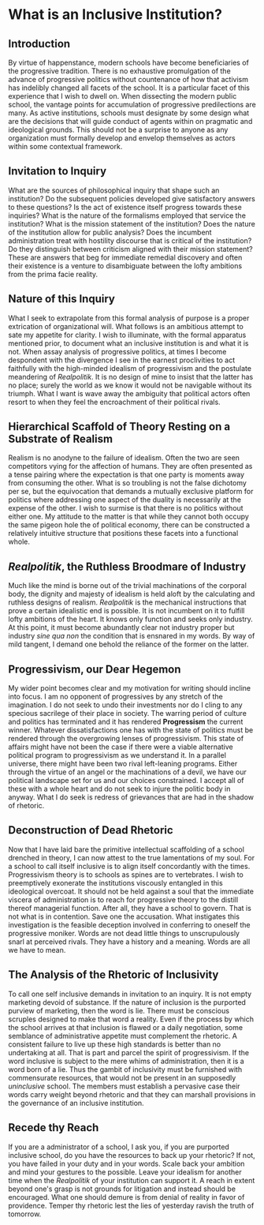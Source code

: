 # What is an Inclusive Institution?

## Introduction

By virtue of happenstance, modern schools have become beneficiaries of the
progressive tradition. There is no exhaustive promulgation of the advance of
progressive politics without countenance of how that activism has indelibly
changed all facets of the school. It is a particular facet of this experience
that I wish to dwell on. When dissecting the modern public school, the vantage
points for accumulation of progressive predilections are many. As active
institutions, schools must designate by some design what are the decisions that
will guide conduct of agents within on pragmatic and ideological grounds. This
should not be a surprise to anyone as any organization must formally develop and
envelop themselves as actors within some contextual framework.

## Invitation to Inquiry

What are the sources of philosophical inquiry that shape such an institution? Do
the subsequent policies developed give satisfactory answers to these questions?
Is the act of existence itself progress towards these inquiries? What is the
nature of the formalisms employed that service the institution? What is the
mission statement of the institution? Does the nature of the institution allow
for public analysis? Does the incumbent administration treat with hostility
discourse that is critical of the institution? Do they distinguish between
criticism aligned with their mission statement? These are answers that beg for
immediate remedial discovery and often their existence is a venture to
disambiguate between the lofty ambitions from the prima facie reality.

## Nature of this Inquiry

What I seek to extrapolate from this formal analysis of purpose is a proper
extrication of organizational will. What follows is an ambitious attempt to sate
my appetite for clarity. I wish to illuminate, with the formal apparatus
mentioned prior, to document what an inclusive institution is and what it is
not. When assay analysis of progressive politics, at times I become despondent
with the divergence I see in the earnest proclivities to act faithfully with the
high-minded idealism of progressivism and the postulate meandering of
*Realpolitik*. It is no design of mine to insist that the latter has no place;
surely the world as we know it would not be navigable without its triumph. What
I want is wave away the ambiguity that political actors often resort to when
they feel the encroachment of their political rivals.

## Hierarchical Scaffold of Theory Resting on a Substrate of Realism

Realism is no anodyne to the failure of idealism. Often the two are seen
competitors vying for the affection of humans. They are often presented as a
tense pairing where the expectation is that one party is moments away from
consuming the other. What is so troubling is not the false dichotomy per se, but
the equivocation that demands a mutually exclusive platform for politics where
addressing one aspect of the duality is necessarily at the expense of the other.
I wish to surmise is that there is no politics without either one. My attitude
to the matter is that while they cannot both occupy the same pigeon hole the of
political economy, there can be constructed a relatively intuitive structure
that positions these facets into a functional whole.

## *Realpolitik*, the Ruthless Broodmare of Industry

Much like the mind is borne out of the trivial machinations of the corporal
body, the dignity and majesty of idealism is held aloft by the calculating
and ruthless designs of realism. *Realpolitik* is the mechanical instructions
that prove a certain idealistic end is possible. It is not incumbent on it to
fulfill lofty ambitions of the heart. It knows only function and seeks only
industry. At this point, it must become abundantly clear not industry proper but
industry *sine qua non* the condition that is ensnared in my words. By way of
mild tangent, I demand one behold the reliance of the former on the latter.

## Progressivism, our Dear Hegemon

My wider point becomes clear and my motivation for writing should incline into
focus. I am no opponent of progressives by any stretch of the imagination. I do
not seek to undo their investments nor do I cling to any specious sacrilege of
their place in society. The warring period of culture and politics has
terminated and it has rendered **Progressism** the current winner. Whatever
dissatisfactions one has with the state of politics must be rendered through the
overgrowing lenses of progressivism. This state of affairs might have not been
the case if there were a viable alternative political program to progressivism as we
understand it. In a parallel universe, there might have been two rival
left-leaning programs. Either through the virtue of an angel or the machinations
of a devil, we have our political landscape set for us and our choices
constrained. I accept all of these with a whole heart and do not seek to injure
the politic body in anyway. What I do seek is redress of grievances that are
had in the shadow of rhetoric.

## Deconstruction of Dead Rhetoric

Now that I have laid bare the primitive intellectual scaffolding of a school
drenched in theory, I can now attest to the true lamentations of my soul. For a
school to call itself inclusive is to align itself concordantly with the times.
Progressivism theory is to schools as spines are to vertebrates. I wish to
preemptively exonerate the institutions viscously entangled in this ideological
overcoat. It should not be held against a soul that the immediate viscera of
administration is to reach for progressive theory to the distill thereof
managerial function. After all, they have a school to govern. That is not what
is in contention. Save one the accusation. What instigates this investigation is
the feasible deception involved in conferring to oneself the progressive moniker.
Words are not dead little things to unscrupulously snarl at perceived
rivals. They have a history and a meaning. Words are all we have to mean.

## The Analysis of the Rhetoric of Inclusivity

To call one self inclusive demands in invitation to an inquiry. It is not empty
marketing devoid of substance. If the nature of inclusion is the purported
purview of marketing, then the word is lie. There must be conscious scruples
designed to make that word a reality. Even if the process by which the school
arrives at that inclusion is flawed or a daily negotiation, some semblance of
administrative appetite must complement the rhetoric. A consistent failure to
live up these high standards is better than no undertaking at all. That is part
and parcel the spirit of progressivism. If the word inclusive is subject to the
mere whims of administration, then it is a word born of a lie. Thus the gambit
of inclusivity must be furnished with commensurate resources, that would not be
present in an supposedly *uninclusive* school. The members must establish a
pervasive case their words carry weight beyond rhetoric and that they can
marshall provisions in the governance of an inclusive institution.

## Recede thy Reach

If you are a administrator of a school, I ask you, if you are purported
inclusive school, do you have the resources to back up your rhetoric? If not,
you have failed in your duty and in your words. Scale back your ambition and
mind your gestures to the possible. Leave your idealism for another time when
the *Realpolitik* of your institution can support it. A reach in extent beyond
one's grasp is not grounds for litigation and instead should be encouraged. What
one should demure is from denial of reality in favor of providence. Temper thy
rhetoric lest the lies of yesterday ravish the truth of tomorrow.
